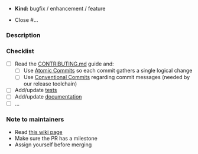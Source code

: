 * **Kind:** bugfix / enhancement / feature

<!-- For a bug fix, make sure the bug was already reported in an issue. -->

* Close #…

### Description

<!-- Please recap the motivation and/or implementation choices for this change. -->

### Checklist

<!-- You can remove all the check-boxes that are not applicable. -->

* [ ] Read the [CONTRIBUTING.md](https://github.com/ocaml-sf/learn-ocaml/blob/master/CONTRIBUTING.md) guide and:
  * [ ] Use [Atomic Commits](https://github.com/ocaml-sf/learn-ocaml/blob/master/CONTRIBUTING.md#atomic-commits) so each commit gathers a single logical change
  * [ ] Use [Conventional Commits](https://github.com/ocaml-sf/learn-ocaml/blob/master/CONTRIBUTING.md#conventional-commits) regarding commit messages (needed by our release toolchain)
* [ ] Add/update [tests](https://github.com/ocaml-sf/learn-ocaml/tree/master/tests#readme)
  <!-- if the change impacts the grading feature. -->
* [ ] Add/update [documentation](https://github.com/ocaml-sf/learn-ocaml/tree/master/docs)
  <!-- if there are some user-facing changes. -->
* [ ] …
  <!-- you can add more items to summarize what remains to do. -->

<!-- You can leave this note below as a reminder for maintainers: -->
### Note to maintainers

* Read [this wiki page](https://github.com/ocaml-sf/learn-ocaml/wiki/Checklist-for-testing-and-merging-a-PR)
* Make sure the PR has a milestone
* Assign yourself before merging
